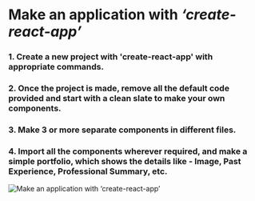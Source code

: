 # Make an application with *‘create-react-app’*

### 1. Create a new project with 'create-react-app' with appropriate commands.
### 2. Once the project is made, remove all the default code provided and start with a clean slate to make your own components.
### 3. Make 3 or more separate components in different files.
### 4. Import all the components wherever required, and make a simple portfolio, which shows the details like - Image, Past Experience, Professional Summary, etc.

![Make an application with *‘create-react-app’*](https://gitlab-wipro.stackroute.in/mern-react-boilerplates/crs-sur-1030/react-first-app-practice/-/raw/master/S114-P2_v1.png)
